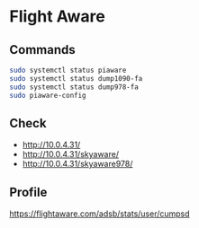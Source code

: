 # Flight Aware

## Commands

```bash
sudo systemctl status piaware
sudo systemctl status dump1090-fa
sudo systemctl status dump978-fa
sudo piaware-config
```

## Check

* http://10.0.4.31/
* http://10.0.4.31/skyaware/
* http://10.0.4.31/skyaware978/

## Profile

https://flightaware.com/adsb/stats/user/cumpsd
